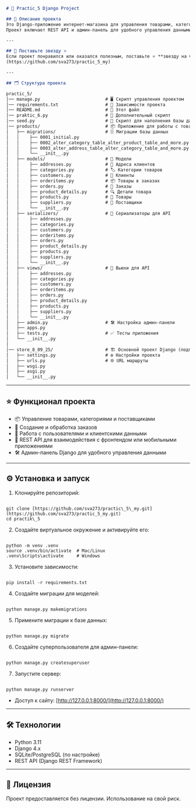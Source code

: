 ```markdown
# 🛒 Practic_5 Django Project

## 🚀 Описание проекта
Это Django-приложение интернет-магазина для управления товарами, категориями, заказами и пользователями.  
Проект включает REST API и админ-панель для удобного управления данными.

---

## 🌟 Поставьте звезду ⭐
Если проект понравился или оказался полезным, поставьте ⭐ **звезду на GitHub**, чтобы поддержать проект!  
(https://github.com/sva273/practic_5_my)

---

## 🗂 Структура проекта

practic_5/
│── manage.py                         # 🖥 Скрипт управления проектом
│── requirements.txt                  # 📄 Зависимости проекта
│── README.md                         # 📘 Этот файл
│── praktic_6.py                      # 🧪 Дополнительный скрипт
│── seed.py                           # 🌱 Скрипт для наполнения базы данных
│── products/                         # 📦 Приложение для работы с товарами
│   ├── migrations/                   # 🗄 Миграции базы данных
│   │    ├── 0001_initial.py
│   │    ├── 0002_alter_category_table_alter_product_table_and_more.py
│   │    ├── 0003_alter_address_table_alter_category_table_and_more.py
│   │    └── __init__.py
│   ├── models/                       # 📝 Модели
│   │    ├── addresses.py             # 📍 Адреса клиентов
│   │    ├── categories.py            # 🏷 Категории товаров
│   │    ├── customers.py             # 👤 Клиенты
│   │    ├── orderitems.py            # 📦 Товары в заказах
│   │    ├── orders.py                # 🧾 Заказы
│   │    ├── product_details.py       # 🔍 Детали товара
│   │    ├── products.py              # 🛒 Товары
│   │    ├── suppliers.py             # 🚚 Поставщики
│   │    └── __init__.py
│   ├── serializers/                  # 🔄 Сериализаторы для API
│   │    ├── addresses.py
│   │    ├── categories.py
│   │    ├── customers.py
│   │    ├── orderitems.py
│   │    ├── orders.py
│   │    ├── product_details.py
│   │    ├── products.py
│   │    ├── suppliers.py          
│   │    └── __init__.py
│   ├── views/                        # 👀 Вьюхи для API
│   │    ├── addresses.py
│   │    ├── categories.py
│   │    ├── customers.py
│   │    ├── orderitems.py
│   │    ├── orders.py
│   │    ├── product_details.py
│   │    ├── products.py
│   │    ├── suppliers.py          
│   │    └── __init__.py
│   ├── admin.py                      # 🛠 Настройка админ-панели
│   ├── apps.py
│   ├── tests.py                      # ✅ Тесты приложения
│   └── __init__.py
│
│── store_8_09_25/                    # 🏗 Основной проект Django (подготовлен cpython-projects)
│   ├── settings.py                   # ⚙️ Настройки проекта
│   ├── urls.py                       # 🌐 URL маршруты
│   ├── wsgi.py
│   ├── asgi.py
│   └── __init__.py


```

---

## ⭐ Функционал проекта

- 📦 Управление товарами, категориями и поставщиками  
- 🛒 Создание и обработка заказов  
- 👤 Работа с пользователями и клиентскими данными  
- 🔗 REST API для взаимодействия с фронтендом или мобильными приложениями  
- 🛠 Админ-панель Django для удобного управления данными  

---

## ⚙️ Установка и запуск

1. Клонируйте репозиторий:
```

git clone [https://github.com/sva273/practic\_5\_my.git](https://github.com/sva273/practic_5_my.git)
cd practik\_5

```

2. Создайте виртуальное окружение и активируйте его:
```

python -m venv .venv
source .venv/bin/activate  # Mac/Linux
.venv\Scripts\activate     # Windows

```

3. Установите зависимости:
```

pip install -r requirements.txt

```

4. Создайте миграции для моделей:
```

python manage.py makemigrations

```

5. Примените миграции к базе данных:
```

python manage.py migrate

```

6. Создайте суперпользователя для админ-панели:
```

python manage.py createsuperuser

```

7. Запустите сервер:
```

python manage.py runserver

```

- Доступ к сайту: [http://127.0.0.1:8000/](http://127.0.0.1:8000/)

---

## 🛠 Технологии

- Python 3.11  
- Django 4.x  
- SQLite/PostgreSQL (по настройке)  
- REST API (Django REST Framework)  

---

## 📌 Лицензия

Проект предоставляется без лицензии. Использование на свой риск.
```


